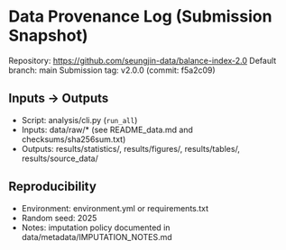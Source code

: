 # Data Provenance Log (Submission Snapshot)

Repository: https://github.com/seungjin-data/balance-index-2.0
Default branch: main
Submission tag: v2.0.0 (commit: f5a2c09)

## Inputs → Outputs
- Script: analysis/cli.py (`run_all`)
- Inputs: data/raw/* (see README_data.md and checksums/sha256sum.txt)
- Outputs: results/statistics/, results/figures/, results/tables/, results/source_data/

## Reproducibility
- Environment: environment.yml or requirements.txt
- Random seed: 2025
- Notes: imputation policy documented in data/metadata/IMPUTATION_NOTES.md
